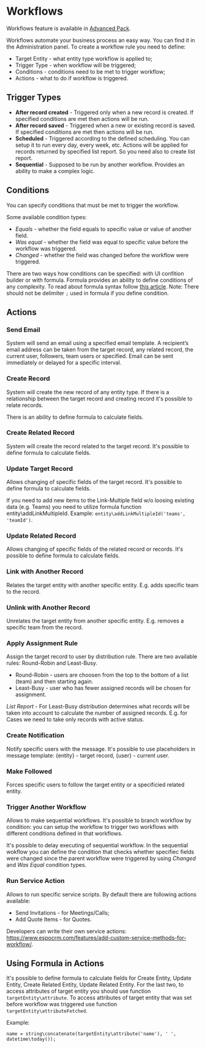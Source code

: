 # Workflows

Workflows feature is available in [Advanced Pack](https://www.espocrm.com/extensions/advanced-pack/).

Workflows automate your business process an easy way. You can find it in the Administration panel. To create a workflow rule you need to define:

* Target Entity - what entity type workflow is applied to;
* Trigger Type - when workflow will be triggered;
* Conditions - conditions need to be met to trigger workflow;
* Actions - what to do if workflow is triggered.


## Trigger Types

* **After record created** - Triggered only when a new record is created. If specified conditions are met then actions will be run.
* **After record saved** - Triggered when a new or existing record is saved. If specified conditions are met then actions will be run.
* **Scheduled** - Triggered according to the defined scheduling. You can setup it to run every day, every week, etc. Actions will be applied for records returned by specified list report. So you need also to create list report.
* **Sequential** - Supposed to be run by another workflow. Provides an ability to make a complex logic.


## Conditions

You can specify conditions that must be met to trigger the workflow.

Some available condition types:

* _Equals_ - whether the field equals to specific value or value of another field.
* _Was equal_ - whether the field was equal to specific value before the workflow was triggered.
* _Changed_ - whether the field was changed before the workflow were triggered.

There are two ways how conditions can be specified: with UI confition builder or with formula. Formula provides an ability to define conditions of any complexity. To read about formula syntax follow [this article](formula.md). Note: There should not be delimiter `;` used in formula if you define condition.


## Actions

### Send Email

System will send an email using a specified email template. A recipient’s email address can be taken from the target record, any related record, the current user, followers, team users or specified. Email can be sent immediately or delayed for a specific interval.

### Create Record

System will create the new record of any entity type. If there is a relationship between the target record and creating record it's possible to relate records. 

There is an ability to define formula to calculate fields.

### Create Related Record

System will create the record related to the target record. It's possible to define formula to calculate fields.

### Update Target Record

Allows changing of specific fields of the target record. It's possible to define formula to calculate fields. 

If you need to add new items to the Link-Multiple field w/o loosing existing data (e.g. Teams) you need to utilize formula function entity\addLinkMultipleId. Example: `entity\addLinkMultipleId('teams', 'teamId')`.

### Update Related Record

Allows changing of specific fields of the related record or records. It's possible to define formula to calculate fields.


### Link with Another Record

Relates the target entity with another specific entity. E.g. adds specific team to the record.

### Unlink with Another Record

Unrelates the target entity from another specific entity. E.g. removes a specific team from the record.

### Apply Assignment Rule

Assign the target record to user by distribution rule. There are two available rules: Round-Robin and Least-Busy.

* Round-Robin - users are choosen from the top to the bottom of a list (team) and then starting again.
* Least-Busy - user who has fewer assigned records will be chosen for assignment.

_List Report_ - For Least-Busy distribution determines what records will be taken into account to calculate the number of assigned records. E.g. for Cases we need to take only records with active status.

### Create Notification

Notify specific users with the message. It's possible to use placeholders in message template: {entity} - target record, {user} - current user.

### Make Followed

Forces specific users to follow the target entity or a specificied related entity.

### Trigger Another Workflow

Allows to make sequential workflows. It's possible to branch workflow by condition: you can setup the workflow to trigger two workflows with different conditions defined in that workflows.

It's possible to delay executing of sequential workflow. In the sequential wokflow you can define the condition that checks whether specifiec fields were changed since the parent workflow were triggered by using _Changed_ and _Was Equal_ condition types.

### Run Service Action

Allows to run specific service scripts. By default there are following actions available:

* Send Invitations - for Meetings/Calls;
* Add Quote Items - for Quotes.

Developers can write their own service actions: https://www.espocrm.com/features/add-custom-service-methods-for-workflow/.

## Using Formula in Actions

It's possible to define formula to calculate fields for Create Entity, Update Entity, Create Related Entity, Update Related Entity. For the last two, to access attributes of target entity you should use function `targetEntity\attribute`. To access attributes of target entity that was set before workflow was triggered use function `targetEntity\attributeFetched`.

Example:
```
name = string\concatenate(targetEntity\attribute('name'), ' ', datetime\today());
```
